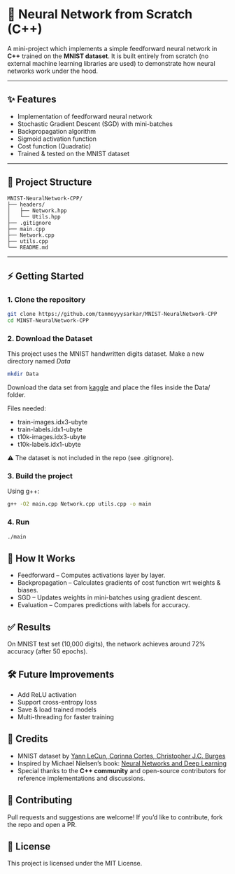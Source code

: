 # 🧠 Neural Network from Scratch (C++)

A mini-project which implements a simple feedforward neural network in **C++** trained on the **MNIST dataset**.
It is built entirely from scratch (no external machine learning libraries are used) to demonstrate how neural networks work under the hood.

---

## ✨ Features
- Implementation of feedforward neural network
- Stochastic Gradient Descent (SGD) with mini-batches
- Backpropagation algorithm
- Sigmoid activation function
- Cost function (Quadratic)
- Trained & tested on the MNIST dataset

---

## 📂 Project Structure
```
MNIST-NeuralNetwork-CPP/
├── headers/
│   ├── Network.hpp
│   └── Utils.hpp
├── .gitignore
├── main.cpp
├── Network.cpp
├── utils.cpp
└── README.md
```
---

## ⚡ Getting Started

### 1. Clone the repository
```bash
git clone https://github.com/tanmoyyysarkar/MNIST-NeuralNetwork-CPP
cd MINST-NeuralNetwork-CPP
```
### 2. Download the Dataset

This project uses the MNIST handwritten digits dataset.
Make a new directory named *Data*
```bash
mkdir Data
```
Download the data set from [kaggle](https://www.kaggle.com/datasets/hojjatk/mnist-dataset) and place the files inside the Data/ folder.

Files needed:

- train-images.idx3-ubyte
- train-labels.idx1-ubyte
- t10k-images.idx3-ubyte
- t10k-labels.idx1-ubyte

⚠️ The dataset is not included in the repo (see .gitignore).

### 3. Build the project
Using g++:
```bash
g++ -O2 main.cpp Network.cpp utils.cpp -o main
```
### 4. Run
```bash
./main
```
## 📖 How It Works
- Feedforward – Computes activations layer by layer.
- Backpropagation – Calculates gradients of cost function wrt weights & biases.
- SGD – Updates weights in mini-batches using gradient descent.
- Evaluation – Compares predictions with labels for accuracy.

## ✅ Results
On MNIST test set (10,000 digits), the network achieves around 72% accuracy (after 50 epochs).

## 🛠️ Future Improvements
- Add ReLU activation
- Support cross-entropy loss
- Save & load trained models
- Multi-threading for faster training

## 🙌 Credits
- MNIST dataset by [Yann LeCun, Corinna Cortes, Christopher J.C. Burges](http://yann.lecun.com/exdb/mnist/)
- Inspired by Michael Nielsen’s book: [Neural Networks and Deep Learning](http://neuralnetworksanddeeplearning.com/index.html)
- Special thanks to the **C++ community** and open-source contributors for reference implementations and discussions.

## 🤝 Contributing
Pull requests and suggestions are welcome!
If you’d like to contribute, fork the repo and open a PR.

## 📜 License
This project is licensed under the MIT License.
